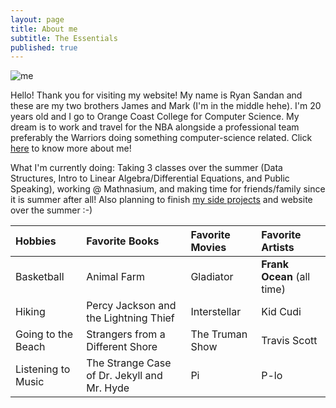 ```yaml
---
layout: page
title: About me
subtitle: The Essentials
published: true
---
```

![me](https://bit.ly/2QHwpex)

Hello! Thank you for visiting my website! My name is Ryan Sandan and these are my two brothers James and Mark (I'm in the middle hehe).
I'm 20 years old and I go to Orange Coast College for Computer Science. 
My dream is to work and travel for the NBA alongside a professional team preferably the Warriors doing something computer-science related. Click [here](sssandan.github.io/more-about-me) to know more about me!



What I'm currently doing: 
Taking 3 classes over the summer (Data Structures, Intro to Linear Algebra/Differential Equations, and Public Speaking), working @ Mathnasium, and making time for friends/family since it is summer after all! Also planning to finish [my side projects](sssandan.github.io/projectsandskills) and website over the summer :-)







| Hobbies | Favorite Books | Favorite Movies | Favorite Artists |
| :------ |:--- | :--- | :---- |
| Basketball | Animal Farm | Gladiator | **Frank Ocean** (all time)|
| Hiking | Percy Jackson and the Lightning Thief | Interstellar | Kid Cudi |
| Going to the Beach | Strangers from a Different Shore | The Truman Show | Travis Scott |
| Listening to Music | The Strange Case of Dr. Jekyll and Mr. Hyde | Pi | P-lo |
